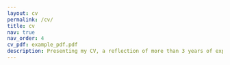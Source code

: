 ```yaml
---
layout: cv
permalink: /cv/
title: cv
nav: true
nav_order: 4
cv_pdf: example_pdf.pdf
description: Presenting my CV, a reflection of more than 3 years of experience in Software Engineering
---
```


